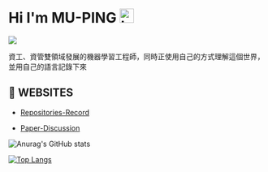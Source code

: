 # Hi I'm MU-PING <img src="https://user-images.githubusercontent.com/1303154/88677602-1635ba80-d120-11ea-84d8-d263ba5fc3c0.gif" width="28px" alt="hi">
![](https://img.shields.io/badge/-k0326jim@gmail.com-c0392b?style=flat&labelColor=c0392b&logo=gmail&logoColor=white)

資工、資管雙領域發展的機器學習工程師，同時正使用自己的方式理解這個世界，並用自己的語言記錄下來

## 📕 **WEBSITES**
* [Repositories-Record](https://mu-ping.github.io/Repositories-Record)

* [Paper-Discussion](https://mu-ping.github.io/Paper-Discussion)

![Anurag's GitHub stats](https://github-readme-stats.vercel.app/api?username=MU-PING)

[![Top Langs](https://github-readme-stats.vercel.app/api/top-langs/?username=mu-ping&hide=javascript,html)](https://github.com/anuraghazra/github-readme-stats)



